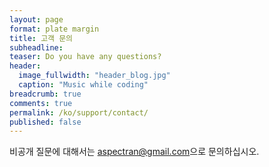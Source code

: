 ```yaml
---
layout: page
format: plate margin
title: 고객 문의
subheadline:
teaser: Do you have any questions?
header:
  image_fullwidth: "header_blog.jpg"
  caption: "Music while coding"
breadcrumb: true
comments: true
permalink: /ko/support/contact/
published: false
---
```


<div class="callout info radius">
  비공개 질문에 대해서는 <a href="mailto:aspectran@gmail.com">aspectran@gmail.com</a>으로 문의하십시오.
</div>